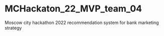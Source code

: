 # MCHackaton_22_MVP_team_04
Moscow city hackathon 2022 recommendation system for bank marketing strategy 
